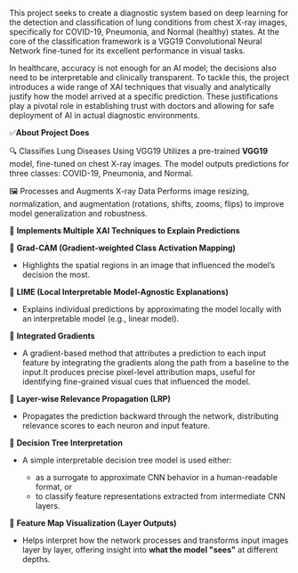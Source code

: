 This project seeks to create a diagnostic system based on deep learning for the detection and classification of lung conditions from chest X-ray images, specifically for COVID-19, Pneumonia, and Normal (healthy) states. At the core of the classification framework is a VGG19 Convolutional Neural Network fine-tuned for its excellent performance in visual tasks.

In healthcare, accuracy is not enough for an AI model; the decisions also need to be interpretable and clinically transparent. To tackle this, the project introduces a wide range of XAI techniques that visually and analytically justify how the model arrived at a specific prediction. These justifications play a pivotal role in establishing trust with doctors and allowing for safe deployment of AI in actual diagnostic environments.



✅**About Project Does**

🔍 Classifies Lung Diseases Using VGG19
  Utilizes a pre-trained **VGG19** model, fine-tuned on chest X-ray images. The model outputs predictions for three classes: COVID-19, Pneumonia, and Normal.

🖼️ Processes and Augments X-ray Data
  Performs image resizing, normalization, and augmentation (rotations, shifts, zooms, flips) to improve model generalization and robustness.
  

🧠 **Implements Multiple XAI Techniques to Explain Predictions**

📌 **Grad-CAM (Gradient-weighted Class Activation Mapping)**

  * Highlights the spatial regions in an image that influenced the model’s decision the most.


📌 **LIME (Local Interpretable Model-Agnostic Explanations)**

  * Explains individual predictions by approximating the model locally with an interpretable model (e.g., linear model).


📌 **Integrated Gradients**

  * A gradient-based method that attributes a prediction to each input feature by integrating the gradients along the path from a baseline to the input.It produces precise pixel-level attribution maps, useful for identifying fine-grained visual cues that influenced the model.


📌 **Layer-wise Relevance Propagation (LRP)**

  * Propagates the prediction backward through the network, distributing relevance scores to each neuron and input feature.
    

📌 **Decision Tree Interpretation**

  * A simple interpretable decision tree model is used either:

    * as a surrogate to approximate CNN behavior in a human-readable format, or
    * to classify feature representations extracted from intermediate CNN layers.
   

 📌 **Feature Map Visualization (Layer Outputs)**

  * Helps interpret how the network processes and transforms input images layer by layer, offering insight into **what the model "sees"** at different depths.


